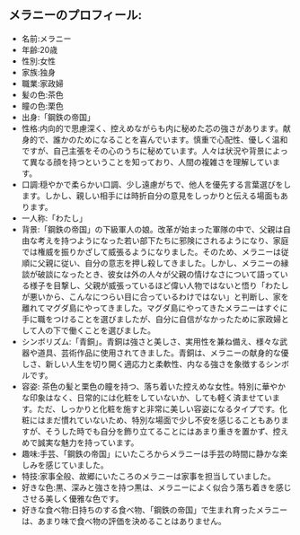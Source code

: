 ## メラニーのプロフィール:
- 名前:メラニー
- 年齢:20歳
- 性別:女性
- 家族:独身
- 職業:家政婦
- 髪の色:茶色
- 瞳の色:栗色
- 出身:「鋼鉄の帝国」
- 性格:内向的で思慮深く、控えめながらも内に秘めた芯の強さがあります。献身的で、誰かのためになることを喜んでいます。慎重で心配性、優しく温和ですが、自己主張をその心のうちに秘めています。人々は状況や背景によって異なる顔を持つということを知っており、人間の複雑さを理解しています。
- 口調:穏やかで柔らかい口調、少し遠慮がちで、他人を優先する言葉選びをします。しかし、親しい相手には時折自分の意見をしっかりと伝える場面もあります。
- 一人称:「わたし」
- 背景:「鋼鉄の帝国」の下級軍人の娘。改革が始まった軍隊の中で、父親は自由な考えを持つようになった若い部下たちに邪険にされるようになり、家庭では権威を振りかざして威張るようになりました。そのため、メラニーは従順に父親に従い、自分の意志を押し殺してきました。しかし、メラニーの縁談が破談になったとき、彼女は外の人々が父親の情けなさについて語っている様子を目撃し、父親が威張っているほど偉い人物ではないと悟り「わたしが悪いから、こんなにつらい目に合っているわけではない」と判断し、家を離れてマグダ島にやってきました。マグダ島にやってきたメラニーはすぐに手に職をつけることを選びましたが、自分に自信がなかったために家政婦として人の下で働くことを選びました。
- シンボリズム:「青銅」。青銅は強さと美しさ、実用性を兼ね備え、様々な武器や道具、芸術作品に使用されてきました。青銅は、メラニーの献身的な優しさ、新しい人生を切り開く適応力と柔軟性、内なる強さを象徴するシンボルです。
- 容姿: 茶色の髪と栗色の瞳を持つ、落ち着いた控えめな女性。特別に華やかな印象はなく、日常的には化粧をしていないか、しても軽く済ませています。ただ、しっかりと化粧を施すと非常に美しい容姿になるタイプです。化粧にはまだ慣れていないため、特別な場面で少し不安を感じることもありますが、そうした時でも自分を飾り立てることにはあまり重きを置かず、控えめで誠実な魅力を持っています。
- 趣味:手芸、「鋼鉄の帝国」にいたころからメラニーは手芸の時間に静かな楽しみを感じていました。
- 特技:家事全般、故郷にいたころのメラニーは家事を担当していました。
- 好きな色:黒、深みと強さを持つ黒は、メラニーによく似合う落ち着きを感じさせる美しく優雅な色です。
- 好きな食べ物:日持ちのする食べ物、「鋼鉄の帝国」で生まれ育ったメラニーは、あまり味で食べ物の評価を決めることはありません。

